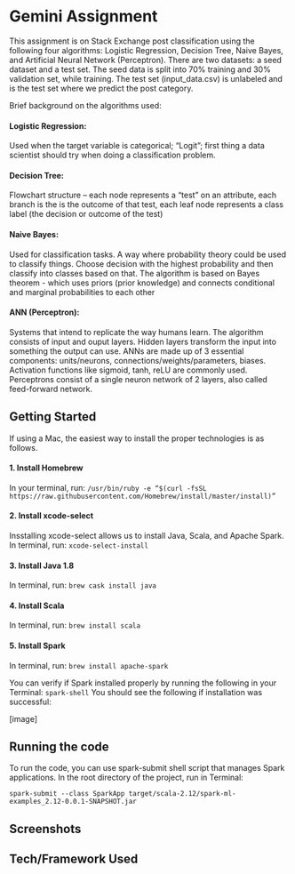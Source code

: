 # Gemini Assignment

This assignment is on Stack Exchange post classification using the following four algorithms: Logistic Regression, Decision 
Tree, Naive Bayes, and Artificial Neural Network (Perceptron). 
There are two datasets: a seed dataset and a test set. The seed data is split into 70% training and 30% validation set, while
training. The test set (input_data.csv) is unlabeled and is the test set where we predict the post category. 

Brief background on the algorithms used:
#### Logistic Regression:
Used when the target variable is categorical; “Logit”; first thing a data scientist should try when doing a 
classification problem.
#### Decision Tree: 
Flowchart structure – each node represents a “test” on an attribute, each branch is the is the outcome of that test, each 
leaf node represents a class label (the decision or outcome of the test)
#### Naive Bayes:
Used for classification tasks. A way where probability theory could be used to classify things. 
Choose decision with the highest probability and then classify into classes based on that. The algorithm is based on 
Bayes theorem - which uses priors (prior knowledge) and connects conditional and marginal probabilities to each other
#### ANN (Perceptron):
Systems that intend to replicate the way humans learn. The algorithm consists of input and ouput layers. Hidden layers 
transform the input into something the output can use. 
ANNs are made up of 3 essential components: units/neurons, connections/weights/parameters, biases. 
Activation functions like sigmoid, tanh, reLU are commonly used. Perceptrons consist of a single neuron network of 2 layers, 
also called feed-forward network.


## Getting Started

If using a Mac, the easiest way to install the proper technologies is as follows. 

#### 1. Install Homebrew
In your terminal, run: 
```/usr/bin/ruby -e “$(curl -fsSL https://raw.githubusercontent.com/Homebrew/install/master/install)”```

#### 2. Install xcode-select 
Insstalling xcode-select allows us to install Java, Scala, and Apache Spark. In terminal, run:
```xcode-select-install```

#### 3. Install Java 1.8
In terminal, run:
```brew cask install java```

#### 4. Install Scala
In terminal, run:
```brew install scala```

#### 5. Install Spark
In terminal, run:
```brew install apache-spark```

You can verify if Spark installed properly by running the following in your Terminal: 
```spark-shell```
You should see the following if installation was successful: 

[image]



## Running the code

To run the code, you can use spark-submit shell script that manages Spark applications.
In the root directory of the project, run in Terminal: 

```spark-submit --class SparkApp target/scala-2.12/spark-ml-examples_2.12-0.0.1-SNAPSHOT.jar```


## Screenshots


## Tech/Framework Used



